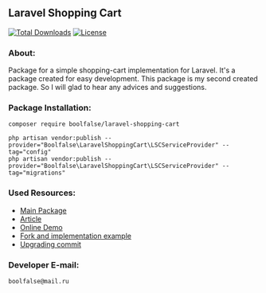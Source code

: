 
## Laravel Shopping Cart

[![Total Downloads](https://poser.pugx.org/boolfalse/laravel-shopping-cart/downloads)](https://packagist.org/packages/boolfalse/laravel-shopping-cart)
[![License](https://poser.pugx.org/boolfalse/laravel-shopping-cart/license)](https://packagist.org/packages/boolfalse/laravel-shopping-cart)


### About:

Package for a simple shopping-cart implementation for Laravel. It's a package created for easy development.
This package is my second created package. So I will glad to hear any advices and suggestions.


### Package Installation:

```shell
composer require boolfalse/laravel-shopping-cart
```

```shell
php artisan vendor:publish --provider="Boolfalse\LaravelShoppingCart\LSCServiceProvider" --tag="config"
php artisan vendor:publish --provider="Boolfalse\LaravelShoppingCart\LSCServiceProvider" --tag="migrations"
```

### Used Resources:

* [Main Package](https://github.com/Crinsane/LaravelShoppingcart)
* [Article](https://andremadarang.com/implementing-a-shopping-cart-in-laravel/)
* [Online Demo](https://laravelecommerceexample.ca/cart)
* [Fork and implementation example](https://github.com/drehimself/laravel-shopping-cart-example)
* [Upgrading commit](https://github.com/drehimself/laravel-shopping-cart-example/commit/9bcc80a5a7a54e7823f49e386078680b9fb0ca76)


### Developer E-mail:
    boolfalse@mail.ru
